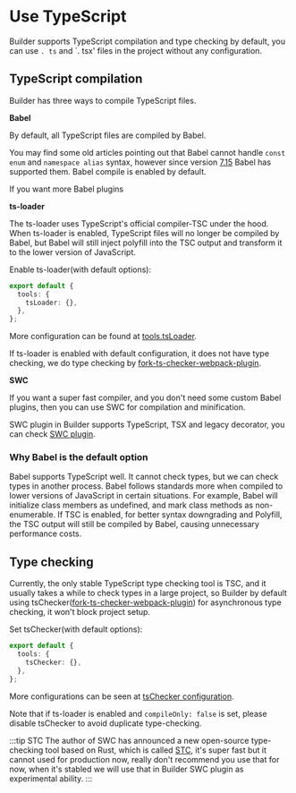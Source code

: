 # Use TypeScript

Builder supports TypeScript compilation and type checking by default, you can use `. ts` and `. tsx' files in the project without any configuration.

## TypeScript compilation

Builder has three ways to compile TypeScript files.

**Babel**

By default, all TypeScript files are compiled by Babel.

You may find some old articles pointing out that Babel cannot handle `const enum` and `namespace alias` syntax, however since version [7.15](https://babeljs.io/blog/2021/07/26/7.15.0) Babel has supported them. Babel compile is enabled by default.

If you want more Babel plugins

**ts-loader**

The ts-loader uses TypeScript's official compiler-TSC under the hood. When ts-loader is enabled, TypeScript files will no longer be compiled by Babel, but Babel will still inject polyfill into the TSC output and transform it to the lower version of JavaScript.

Enable ts-loader(with default options):

```ts
export default {
  tools: {
    tsLoader: {},
  },
};
```

More configuration can be found at [tools.tsLoader](/en/api/config-tools.html#toolstsloader).

If ts-loader is enabled with default configuration, it does not have type checking, we do type checking by [fork-ts-checker-webpack-plugin](https://github.com/TypeStrong/fork-ts-checker-webpack-plugin).

**SWC**

If you want a super fast compiler, and you don't need some custom Babel plugins, then you can use SWC for compilation and minification.

SWC plugin in Builder supports TypeScript, TSX and legacy decorator, you can check [SWC plugin](/en/plugins/plugin-swc.html).

### Why Babel is the default option

Babel supports TypeScript well. It cannot check types, but we can check types in another process. Babel follows standards more when compiled to lower versions of JavaScript in certain situations. For example, Babel will initialize class members as undefined, and mark class methods as non-enumerable. If TSC is enabled, for better syntax downgrading and Polyfill, the TSC output will still be compiled by Babel, causing unnecessary performance costs.

## Type checking

Currently, the only stable TypeScript type checking tool is TSC, and it usually takes a while to check types in a large project, so Builder by default using tsChecker([fork-ts-checker-webpack-plugin](https://github.com/TypeStrong/fork-ts-checker-webpack-plugin)) for asynchronous type checking, it won't block project setup.

Set tsChecker(with default options):

```ts
export default {
  tools: {
    tsChecker: {},
  },
};
```

More configurations can be seen at [tsChecker configuration](/en/api/config-tools.html#toolstschecker).

Note that if ts-loader is enabled and `compileOnly: false` is set, please disable tsChecker to avoid duplicate type-checking.

:::tip STC
The author of SWC has announced a new open-source type-checking tool based on Rust, which is called [STC](https://github.com/dudykr/stc), it's super fast but it cannot used for production now, really don't recommend you use that for now, when it's stabled we will use that in Builder SWC plugin as experimental ability.
:::
